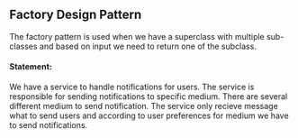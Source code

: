
## Factory Design Pattern
 
The factory pattern is used when we have a superclass with multiple sub-classes and based on input we need to return one of the subclass.

#### Statement: 

We have a service to handle notifications for users. The service is responsible for sending notifications
to specific medium. There are several different medium to send notification. The service only recieve message
what to send users and according to user preferences for medium we have to send notifications.

